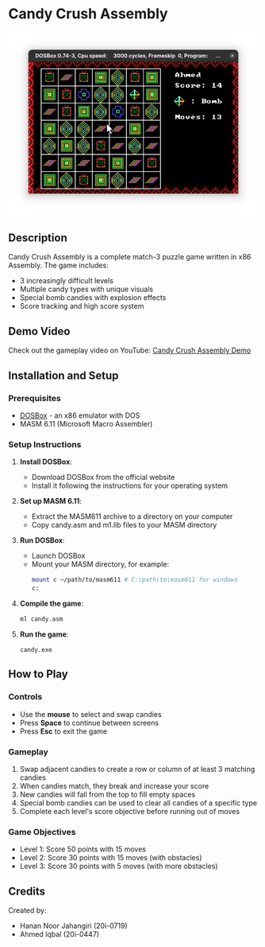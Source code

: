 # Candy Crush Assembly

![Game Screenshot](game-screenshot.png)

## Description

Candy Crush Assembly is a complete match-3 puzzle game written in x86 Assembly. The game includes:
- 3 increasingly difficult levels
- Multiple candy types with unique visuals
- Special bomb candies with explosion effects
- Score tracking and high score system

## Demo Video
Check out the gameplay video on YouTube:
[Candy Crush Assembly Demo](https://youtu.be/lxzfWXKaycY)

## Installation and Setup

### Prerequisites

- [DOSBox](https://www.dosbox.com/download.php?main=1) - an x86 emulator with DOS
- MASM 6.11 (Microsoft Macro Assembler)

### Setup Instructions

1. **Install DOSBox**:
   - Download DOSBox from the official website
   - Install it following the instructions for your operating system

2. **Set up MASM 6.11**:
   - Extract the MASM611 archive to a directory on your computer
   - Copy candy.asm and m1.lib files to your MASM directory

3. **Run DOSBox**:
   - Launch DOSBox
   - Mount your MASM directory, for example:
     ```sh
     mount c ~/path/to/masm611 # C:\path\to\masm611 for windows
     c:
     ```

4. **Compile the game**:
   ```sh
   ml candy.asm
   ```

5. **Run the game**:
   ```
   candy.exe
   ```

## How to Play

### Controls
- Use the **mouse** to select and swap candies
- Press **Space** to continue between screens
- Press **Esc** to exit the game

### Gameplay
1. Swap adjacent candies to create a row or column of at least 3 matching candies
2. When candies match, they break and increase your score
3. New candies will fall from the top to fill empty spaces
4. Special bomb candies can be used to clear all candies of a specific type
5. Complete each level's score objective before running out of moves

### Game Objectives
- Level 1: Score 50 points with 15 moves
- Level 2: Score 30 points with 15 moves (with obstacles)
- Level 3: Score 30 points with 5 moves (with more obstacles)

## Credits

Created by:
- Hanan Noor Jahangiri (20i-0719)
- Ahmed Iqbal (20i-0447)